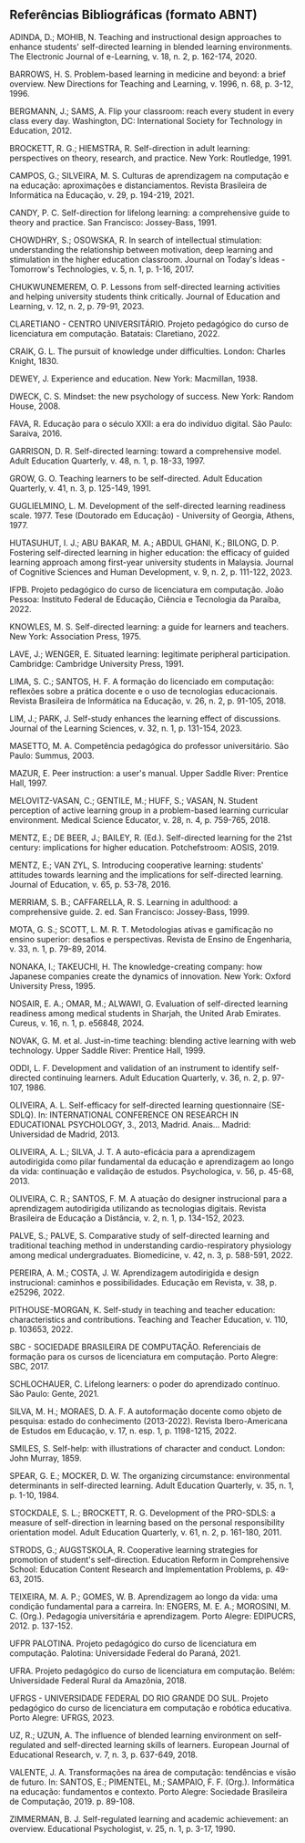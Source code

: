 ## Referências Bibliográficas (formato ABNT)

ADINDA, D.; MOHIB, N. Teaching and instructional design approaches to enhance students' self-directed learning in blended learning environments. The Electronic Journal of e-Learning, v. 18, n. 2, p. 162-174, 2020.

BARROWS, H. S. Problem-based learning in medicine and beyond: a brief overview. New Directions for Teaching and Learning, v. 1996, n. 68, p. 3-12, 1996.

BERGMANN, J.; SAMS, A. Flip your classroom: reach every student in every class every day. Washington, DC: International Society for Technology in Education, 2012.

BROCKETT, R. G.; HIEMSTRA, R. Self-direction in adult learning: perspectives on theory, research, and practice. New York: Routledge, 1991.

CAMPOS, G.; SILVEIRA, M. S. Culturas de aprendizagem na computação e na educação: aproximações e distanciamentos. Revista Brasileira de Informática na Educação, v. 29, p. 194-219, 2021.

CANDY, P. C. Self-direction for lifelong learning: a comprehensive guide to theory and practice. San Francisco: Jossey-Bass, 1991.

CHOWDHRY, S.; OSOWSKA, R. In search of intellectual stimulation: understanding the relationship between motivation, deep learning and stimulation in the higher education classroom. Journal on Today's Ideas - Tomorrow's Technologies, v. 5, n. 1, p. 1-16, 2017.

CHUKWUNEMEREM, O. P. Lessons from self-directed learning activities and helping university students think critically. Journal of Education and Learning, v. 12, n. 2, p. 79-91, 2023.

CLARETIANO - CENTRO UNIVERSITÁRIO. Projeto pedagógico do curso de licenciatura em computação. Batatais: Claretiano, 2022.

CRAIK, G. L. The pursuit of knowledge under difficulties. London: Charles Knight, 1830.

DEWEY, J. Experience and education. New York: Macmillan, 1938.

DWECK, C. S. Mindset: the new psychology of success. New York: Random House, 2008.

FAVA, R. Educação para o século XXII: a era do indivíduo digital. São Paulo: Saraiva, 2016.

GARRISON, D. R. Self-directed learning: toward a comprehensive model. Adult Education Quarterly, v. 48, n. 1, p. 18-33, 1997.

GROW, G. O. Teaching learners to be self-directed. Adult Education Quarterly, v. 41, n. 3, p. 125-149, 1991.

GUGLIELMINO, L. M. Development of the self-directed learning readiness scale. 1977. Tese (Doutorado em Educação) - University of Georgia, Athens, 1977.

HUTASUHUT, I. J.; ABU BAKAR, M. A.; ABDUL GHANI, K.; BILONG, D. P. Fostering self-directed learning in higher education: the efficacy of guided learning approach among first-year university students in Malaysia. Journal of Cognitive Sciences and Human Development, v. 9, n. 2, p. 111-122, 2023.

IFPB. Projeto pedagógico do curso de licenciatura em computação. João Pessoa: Instituto Federal de Educação, Ciência e Tecnologia da Paraíba, 2022.

KNOWLES, M. S. Self-directed learning: a guide for learners and teachers. New York: Association Press, 1975.

LAVE, J.; WENGER, E. Situated learning: legitimate peripheral participation. Cambridge: Cambridge University Press, 1991.

LIMA, S. C.; SANTOS, H. F. A formação do licenciado em computação: reflexões sobre a prática docente e o uso de tecnologias educacionais. Revista Brasileira de Informática na Educação, v. 26, n. 2, p. 91-105, 2018.

LIM, J.; PARK, J. Self-study enhances the learning effect of discussions. Journal of the Learning Sciences, v. 32, n. 1, p. 131-154, 2023.

MASETTO, M. A. Competência pedagógica do professor universitário. São Paulo: Summus, 2003.

MAZUR, E. Peer instruction: a user's manual. Upper Saddle River: Prentice Hall, 1997.

MELOVITZ-VASAN, C.; GENTILE, M.; HUFF, S.; VASAN, N. Student perception of active learning group in a problem-based learning curricular environment. Medical Science Educator, v. 28, n. 4, p. 759-765, 2018.

MENTZ, E.; DE BEER, J.; BAILEY, R. (Ed.). Self-directed learning for the 21st century: implications for higher education. Potchefstroom: AOSIS, 2019.

MENTZ, E.; VAN ZYL, S. Introducing cooperative learning: students' attitudes towards learning and the implications for self-directed learning. Journal of Education, v. 65, p. 53-78, 2016.

MERRIAM, S. B.; CAFFARELLA, R. S. Learning in adulthood: a comprehensive guide. 2. ed. San Francisco: Jossey-Bass, 1999.

MOTA, G. S.; SCOTT, L. M. R. T. Metodologias ativas e gamificação no ensino superior: desafios e perspectivas. Revista de Ensino de Engenharia, v. 33, n. 1, p. 79-89, 2014.

NONAKA, I.; TAKEUCHI, H. The knowledge-creating company: how Japanese companies create the dynamics of innovation. New York: Oxford University Press, 1995.

NOSAIR, E. A.; OMAR, M.; ALWAWI, G. Evaluation of self-directed learning readiness among medical students in Sharjah, the United Arab Emirates. Cureus, v. 16, n. 1, p. e56848, 2024.

NOVAK, G. M. et al. Just-in-time teaching: blending active learning with web technology. Upper Saddle River: Prentice Hall, 1999.

ODDI, L. F. Development and validation of an instrument to identify self-directed continuing learners. Adult Education Quarterly, v. 36, n. 2, p. 97-107, 1986.

OLIVEIRA, A. L. Self-efficacy for self-directed learning questionnaire (SE-SDLQ). In: INTERNATIONAL CONFERENCE ON RESEARCH IN EDUCATIONAL PSYCHOLOGY, 3., 2013, Madrid. Anais... Madrid: Universidad de Madrid, 2013.

OLIVEIRA, A. L.; SILVA, J. T. A auto-eficácia para a aprendizagem autodirigida como pilar fundamental da educação e aprendizagem ao longo da vida: continuação e validação de estudos. Psychologica, v. 56, p. 45-68, 2013.

OLIVEIRA, C. R.; SANTOS, F. M. A atuação do designer instrucional para a aprendizagem autodirigida utilizando as tecnologias digitais. Revista Brasileira de Educação a Distância, v. 2, n. 1, p. 134-152, 2023.

PALVE, S.; PALVE, S. Comparative study of self-directed learning and traditional teaching method in understanding cardio-respiratory physiology among medical undergraduates. Biomedicine, v. 42, n. 3, p. 588-591, 2022.

PEREIRA, A. M.; COSTA, J. W. Aprendizagem autodirigida e design instrucional: caminhos e possibilidades. Educação em Revista, v. 38, p. e25296, 2022.

PITHOUSE-MORGAN, K. Self-study in teaching and teacher education: characteristics and contributions. Teaching and Teacher Education, v. 110, p. 103653, 2022.

SBC - SOCIEDADE BRASILEIRA DE COMPUTAÇÃO. Referenciais de formação para os cursos de licenciatura em computação. Porto Alegre: SBC, 2017.

SCHLOCHAUER, C. Lifelong learners: o poder do aprendizado contínuo. São Paulo: Gente, 2021.

SILVA, M. H.; MORAES, D. A. F. A autoformação docente como objeto de pesquisa: estado do conhecimento (2013-2022). Revista Ibero-Americana de Estudos em Educação, v. 17, n. esp. 1, p. 1198-1215, 2022.

SMILES, S. Self-help: with illustrations of character and conduct. London: John Murray, 1859.

SPEAR, G. E.; MOCKER, D. W. The organizing circumstance: environmental determinants in self-directed learning. Adult Education Quarterly, v. 35, n. 1, p. 1-10, 1984.

STOCKDALE, S. L.; BROCKETT, R. G. Development of the PRO-SDLS: a measure of self-direction in learning based on the personal responsibility orientation model. Adult Education Quarterly, v. 61, n. 2, p. 161-180, 2011.

STRODS, G.; AUGSTSKOLA, R. Cooperative learning strategies for promotion of student's self-direction. Education Reform in Comprehensive School: Education Content Research and Implementation Problems, p. 49-63, 2015.

TEIXEIRA, M. A. P.; GOMES, W. B. Aprendizagem ao longo da vida: uma condição fundamental para a carreira. In: ENGERS, M. E. A.; MOROSINI, M. C. (Org.). Pedagogia universitária e aprendizagem. Porto Alegre: EDIPUCRS, 2012. p. 137-152.

UFPR PALOTINA. Projeto pedagógico do curso de licenciatura em computação. Palotina: Universidade Federal do Paraná, 2021.

UFRA. Projeto pedagógico do curso de licenciatura em computação. Belém: Universidade Federal Rural da Amazônia, 2018.

UFRGS - UNIVERSIDADE FEDERAL DO RIO GRANDE DO SUL. Projeto pedagógico do curso de licenciatura em computação e robótica educativa. Porto Alegre: UFRGS, 2023.

UZ, R.; UZUN, A. The influence of blended learning environment on self-regulated and self-directed learning skills of learners. European Journal of Educational Research, v. 7, n. 3, p. 637-649, 2018.

VALENTE, J. A. Transformações na área de computação: tendências e visão de futuro. In: SANTOS, E.; PIMENTEL, M.; SAMPAIO, F. F. (Org.). Informática na educação: fundamentos e contexto. Porto Alegre: Sociedade Brasileira de Computação, 2019. p. 89-108.

ZIMMERMAN, B. J. Self-regulated learning and academic achievement: an overview. Educational Psychologist, v. 25, n. 1, p. 3-17, 1990.

